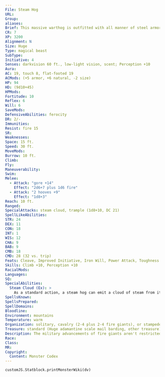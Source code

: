 ```yaml
---
File: Steam Hog
URL: 
Group: 
aliases: 
Brief: This massive warthog is outfitted with all manner of steel armor and unnatural augmentations, including a pair of razor-sharp metal tusks.
CR: 7
XP: 3200
Alignment: N
Size: Huge
Type: magical beast
SubType: 
Initiative: 4
Senses: darkvision 60 ft., low-light vision, scent; Perception +10
Aura: 
AC: 19, touch 8, flat-footed 19
ACMods: (+5 armor, +6 natural, -2 size)
HP: 94
HD: (9d10+45)
HPMods: 
Fortitude: 10
Reflex: 6
Will: 6
SaveMods: 
DefensiveAbilities: ferocity
DR: 2/-
Immunities: 
Resist: fire 15
SR: 
Weaknesses: 
Space: 15 ft.
Speed: 30 ft.
MoveMods: 
Burrow: 10 ft.
Climb: 
Fly: 
Maneuverability: 
Swim: 
Melee: 
  - Attack: "gore +14"
    Effect: "2d6+7 plus 1d6 fire"
  - Attack: "2 hooves +9"
    Effect: "1d8+3"
Reach: 10 ft.
Ranged: 
SpecialAttacks: steam cloud, trample (1d8+10, DC 21)
SpellLikeAbilities: 
STR: 24
DEX: 11
CON: 18
INT: 1
WIS: 12
CHA: 9
BAB: 9
CMB: 18
CMD: 28 (32 vs. trip)
Feats: Cleave, Improved Initiative, Iron Will, Power Attack, Toughness
Skills: Climb +10, Perception +10
RacialMods: 
Languages: 
SQ: 
SpecialAbilities:
  Steam Cloud (Ex): >
    As a standard action, a steam hog can emit a cloud of steam from its snout in a 10-foot-radius spread. The initial burst of steam deals 2d6 points of fire damage to any creature in the area. The cloud remains for 1d4 rounds once created, acting as a 10-foot-radius obscuring mist. Any creature that begins its turn in the area of the steam must succeed at a DC 18 Fortitude save or take 1d6 points of fire damage. A steam hog can use its steam cloud only once every 1d6 rounds. The save DC is Constitution-based.
SpellsKnown: 
SpellsPrepared: 
SpellDomains: 
Bloodline: 
Environment: mountains
Temperature: warm
Organization: solitary, cavalry (2-4 plus 2-4 fire giants), or stampede (5-8 plus 3-8 fire giants)
Treasure: standard (Huge adamantine scale mail barding, other treasure)
Description: The military advancements of fire giants aren't restricted only to arms and armor-just as ore is dredged from the mountains for these giants' cruel forges, animals are culled from the wilds to serve as fire giant weaponry. In addition to using hell hounds, red dragons, and other fiery fauna for their brutal campaigns, fire giants have created several unique species of war beasts all their own. Chief among these amalgamations of flesh and steel are the malformed swine known as steam hogs-enormous snorting brutes charged with heading the front lines of fire giant armies, each one capable of laying low an entire platoon of enemy soldiers.  While fire giants are more than capable of crafting new armor for their steam hogs, they take great pleasure in bedecking their prized war beasts with the reforged arms and armor of their vanquished foes. In this way, the armor and accoutrements of a veteran steam hog serve as a record of the battles and wars the beast has fought in. When such a steam hog falls in battle, its armor-and thus its history-are often kept by sentimental fire giant handlers as treasured heirlooms.  Steam hogs average 16 feet long from snout to tail and 8 feet tall at the shoulder. They can weigh up to 3 tons, or 4 tons when equipped with adamantine scale barding.
Race: 
Class: 
MR: 
Copyright:
  Content: Monster Codex
---
```

```dataviewjs
customJS.Statblock.printMonsterWiki(dv)
```
